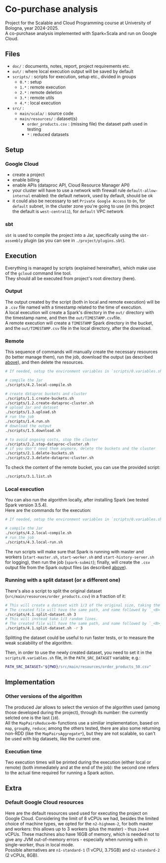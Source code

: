 # Co-purchase analysis

Project for the Scalable and Cloud Programming course at University of Bologna, year 2024-2025.  
A co-purchase analysis implemented with Spark+Scala and run on Google Cloud.  


## Files

*	`doc/` : documents, notes, report, project requirements etc.
*	`out/` : where local execution output will be saved by default
*	`scripts/` : scripts for execution, setup etc., divided in groups
	*	`0.*` : setup
	*	`1.*` : remote execution
	*	`2.*` : remote deletion
	*	`3.*` : remote utils
	*	`4.*` : local execution
*	`src/` :
	*	`main/scala/` : source code
	*	`main/resources/` : dataset(s)
		*	`order_products.csv` : (missing file) the dataset path used in testing
		*	`*` : reduced datasets


## Setup

### Google Cloud

*	create a project
*	enable billing
*	enable APIs (dataproc API, Cloud Resource Manager API)
*	your cluster will have to use a network with firewall rule `default-allow-internal` enabled: the default network, used by default, should be ok
*	it could also be necessary to set `Private Google Access` to `On`, for `default` subnet, in the cluster zone you're going to use (in this project the default is `west-central1`), for `default` VPC network


### sbt

`sbt` is used to compile the project into a Jar, specifically using the `sbt-assembly` plugin (as you can see in `./project/plugins.sbt`).  


## Execution

Everything is managed by scripts (explained hereinafter), which make use of the `gcloud` command line tool.  
They should all be executed from project's root directory (here).  


### Output

The output created by the script (both in local and remote execution) will be a `.csv` file named with a timestamp related to the time of execution.  
A local execution will create a Spark's directory in the `out/` directory with the timestamp name, and then the `out/TIMESTAMP.csv`file.  
A remote execution will create a `TIMESTAMP` Spark directory in the bucket, and the `out/TIMESTAMP.csv` file in the local directory, after the download.  


### Remote

This sequence of commands will manually create the necessary resources (to better manage them), run the job, download the output (as described [above](#output)), and then delete the resources.  

```bash
# If needed, setup the environment variables in `scripts/0.variables.sh`.  

# compile the Jar
./scripts/4.2.local-compile.sh

# create dataproc buckets and cluster
./scripts/1.1.create-buckets.sh
./scripts/1.2.create-dataproc-cluster.sh
# upload Jar and dataset
./scripts/1.3.upload.sh
# run the job
./scripts/1.4.run.sh
# download the output
./scripts/1.5.download.sh

# to avoid ongoing costs, stop the cluster
./scripts/2.2.stop-dataproc-cluster.sh
# if you don't need them anymore, delete the buckets and the cluster
./scripts/2.1.delete-buckets.sh
./scripts/2.3.delete-dataproc-cluster.sh
```

To check the content of the remote bucket, you can use the provided script:
```bash
./scripts/3.1.list.sh
```


### Local execution

You can also run the algorithm locally, after installing Spark (we tested Spark version 3.5.4).  
Here are the commands for the execution:
```bash
# If needed, setup the environment variables in `scripts/0.variables.sh`.

# compile the Jar
./scripts/4.2.local-compile.sh
# run the job
./scripts/4.3.local-run.sh
```

The run scripts will make sure that Spark is running with master and workers (`start-master.sh`, `start-worker.sh` and `start-history-server.sh` for logging), then run the job (`spark-submit`); finally, will create the `.csv` output file from the Spark output files (as described [above](#output)).


### Running with a split dataset (or a different one)

There's also a script to split the original dataset (`src/main/resources/order_products.csv`) in a fraction of it:
```bash
# This will create a dataset with 1/3 of the original size, taking the first 1/3 of the lines.
# The created file will have the same path, and name followed by `_<N>`, with N being the fraction.
./scripts/4.1.split-dataset.sh 3
# This will instead take 1/3 random lines.
# The created file will have the same path, and name followed by `_<N>_random`, with N being the fraction.
./scripts/4.1.split-dataset.sh -r 3
```

Splitting the dataset could be useful to run faster tests, or to measure the weak scalability of the algorithm.  

Then, in order to use the newly created dataset, you need to set it in the `scripts/0.variables.sh` file, in the `PATH_SRC_DATASET` variable; e.g.:
```bash
PATH_SRC_DATASET="${PWD}/src/main/resources/order_products_50.csv"
```


## Implementation

### Other versions of the algorithm

The produced Jar allows to select the version of the algorithm used (among those developed during the project), through its number: the currently selcted one is the last (`10`).  
All the `MapPairsReduce<N>` functions use a similiar implementation, based on `map`, `groupBy`, `reduce`; among the others tested, there are also some returning non-RDD (like the `MapPairsAggregate*`), but they are not scalable, so can't be used with big datasets, like the current one.  


### Execution time

Two execution times will be printed during the execution (either local or remote) (both immediately and at the end of the job): the second one refers to the actual time required for running a Spark action.  


## Extra

### Default Google Cloud resources

Here are the default resources used used for executing the project on Google Cloud. Considering the limit of 8 vCPUs we had, besides the limited choice of machine types, we opted for the `n2-highmem-2`, for both master and workers: this allows up to 3 workers (plus the master) - thus `2x4=8` vCPUs. These machines also have 16GB of memory, which is needed not to give any JVM out-of-memory errors - especially when running with in single-worker, thus in local mode.  
Possible alternatives are `n1-standard-1` (1 vCPU, 3.75GB) and `n2-standard-2` (2 vCPUs, 8GB).  


